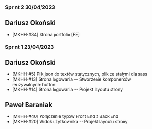 ### Sprint 2 30/04/2023

## Dariusz Okoński

- [MKHH-#34] Strona portfolio [FE]

### Sprint 1 23/04/2023

## Dariusz Okoński

- [MKHH-#5] Plik json do textów statycznych, plik ze stałymi dla sass
- [MKHH-#13] Strona logowania -- Stworzenie komponentów reużywalnych: button
- [MKHH-#14] Strona logowania -- Projekt layoutu strony

## Paweł Baraniak

- [MKHH-#40] Połączenie typów Front End z Back End
- [MKHH-#20] Widok użytkownika -- Projekt layoutu strony
